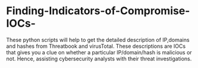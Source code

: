 # Finding-Indicators-of-Compromise-IOCs-
These python scripts will help to get the detailed description of IP,domains and hashes from Threatbook and virusTotal. These descriptions are IOCs that gives you a clue on whether a particular IP/domain/hash is malicious or not. Hence, assisting cybersecurity analysts with their threat investigations.

